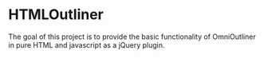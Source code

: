 # HTMLOutliner

The goal of this project is to provide the basic functionality of OmniOutliner in pure HTML and javascript as a jQuery plugin.
